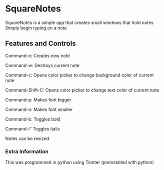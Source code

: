 # SquareNotes

SquareNotes is a simple app that creates small windows that hold notes
Simply begin typing on a note

## Features and Controls

Command-n: Creates new note

Command-w: Destroys current note

Command-c: Opens color picker to change background color of current note

Command-Shift-C: Opens color picker to change text color of current note

Command-p: Makes font bigger

Command-o: Makes font smaller

Command-b: Toggles bold

Command-i" Toggles italic

Notes can be resized

### Extra Information

This was programmed in python using Tkinter (preinstalled with python)
